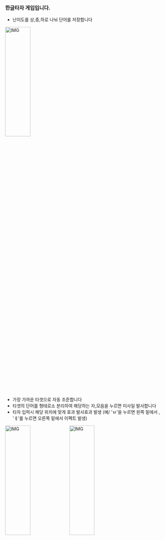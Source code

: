 ### 한글타자 게입입니다.


+ 난이도를 상,중,하로 나눠 단어를 저장합니다

<img src="https://postfiles.pstatic.net/MjAxOTEyMDRfNTcg/MDAxNTc1NDAyNzY1NDg4.uQVHISIX9rOczySPKkqoTWAqwH7Q-ThKS3JK0Wvkjbwg.Gg7Ka1o9w_DaOFCvIJFgzpjDIEF1sfVQyNFtbkBCmgcg.PNG.whdals410/Typing_3.png?type=w773" width="40%" height="30%" title="px(픽셀) 크기 설정" alt="IMG"></img>

+ 가장 가까운 타겟으로 자동 조준합니다
+ 타겟의 단어를 형태로소 분리하여 해당하는 자,모음을 누르면 미사일 발사합니다
+ 타자 입력시 해당 위치에 맞게 효과 발사효과 발생 (예/ 'ㅂ'을 누르면 왼쪽 밑에서 , 'ㅔ'를 누르면 오른쪽 밑에서 이펙트 발생)

<img src="https://postfiles.pstatic.net/MjAxOTEyMDRfMTU2/MDAxNTc1NDAyNzY1NDg1.M_w8p8tEh2CS6RcAFhZRzLcx1obU_Yq-EKm6xXZW868g.BbkxVV36L5XE-w9lpu1LE-4UCHJGohi8mUqL-uNdkf4g.PNG.whdals410/Typing_2.png?type=w773" width="40%" height="30%" title="px(픽셀) 크기 설정" alt="IMG"></img>
<img src="https://postfiles.pstatic.net/MjAxOTEyMDRfODMg/MDAxNTc1NDAyNzY1MzYy.nMiuwVfnR4lIPOdfVvHkvFnROJxhqPl-I_qfZ5oKbcwg.hTzwEqq_fAZ4tMvN_LbPKwuzFbXYUQO_ysaFBOvFoKkg.PNG.whdals410/Typing_1.png?type=w773" width="40%" height="30%" title="px(픽셀) 크기 설정" alt="IMG"></img>
